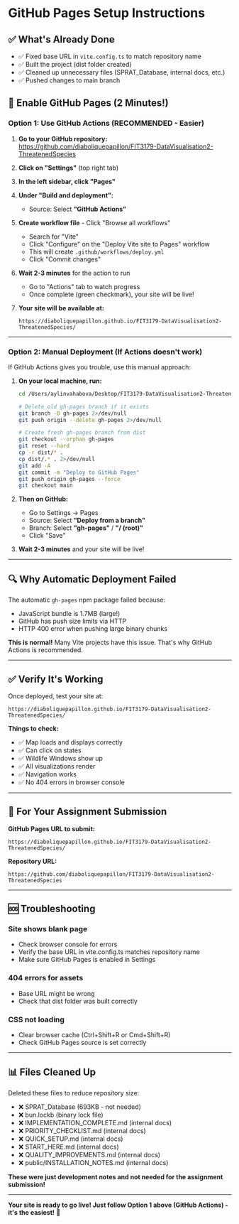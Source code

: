 # GitHub Pages Setup Instructions

## ✅ What's Already Done
- ✅ Fixed base URL in `vite.config.ts` to match repository name
- ✅ Built the project (dist folder created)
- ✅ Cleaned up unnecessary files (SPRAT_Database, internal docs, etc.)
- ✅ Pushed changes to main branch

## 🚀 Enable GitHub Pages (2 Minutes!)

### Option 1: Use GitHub Actions (RECOMMENDED - Easier)

1. **Go to your GitHub repository:**
   https://github.com/diaboliquepapillon/FIT3179-DataVisualisation2-ThreatenedSpecies

2. **Click on "Settings"** (top right tab)

3. **In the left sidebar, click "Pages"**

4. **Under "Build and deployment":**
   - Source: Select **"GitHub Actions"**
   
5. **Create workflow file** - Click "Browse all workflows"
   - Search for "Vite"
   - Click "Configure" on the "Deploy Vite site to Pages" workflow
   - This will create `.github/workflows/deploy.yml`
   - Click "Commit changes"

6. **Wait 2-3 minutes** for the action to run
   - Go to "Actions" tab to watch progress
   - Once complete (green checkmark), your site will be live!

7. **Your site will be available at:**
   ```
   https://diaboliquepapillon.github.io/FIT3179-DataVisualisation2-ThreatenedSpecies/
   ```

---

### Option 2: Manual Deployment (If Actions doesn't work)

If GitHub Actions gives you trouble, use this manual approach:

1. **On your local machine, run:**
   ```bash
   cd /Users/aylinvahabova/Desktop/FIT3179-DataVisualisation2-ThreatenedSpecies
   
   # Delete old gh-pages branch if it exists
   git branch -D gh-pages 2>/dev/null
   git push origin --delete gh-pages 2>/dev/null
   
   # Create fresh gh-pages branch from dist
   git checkout --orphan gh-pages
   git reset --hard
   cp -r dist/* .
   cp dist/.* . 2>/dev/null
   git add -A
   git commit -m "Deploy to GitHub Pages"
   git push origin gh-pages --force
   git checkout main
   ```

2. **Then on GitHub:**
   - Go to Settings → Pages
   - Source: Select **"Deploy from a branch"**
   - Branch: Select **"gh-pages"** / **"/ (root)"**
   - Click "Save"

3. **Wait 2-3 minutes** and your site will be live!

---

## 🔍 Why Automatic Deployment Failed

The automatic `gh-pages` npm package failed because:
- JavaScript bundle is 1.7MB (large!)
- GitHub has push size limits via HTTP
- HTTP 400 error when pushing large binary chunks

**This is normal!** Many Vite projects have this issue. That's why GitHub Actions is recommended.

---

## ✅ Verify It's Working

Once deployed, test your site at:
```
https://diaboliquepapillon.github.io/FIT3179-DataVisualisation2-ThreatenedSpecies/
```

**Things to check:**
- ✅ Map loads and displays correctly
- ✅ Can click on states
- ✅ Wildlife Windows show up
- ✅ All visualizations render
- ✅ Navigation works
- ✅ No 404 errors in browser console

---

## 📝 For Your Assignment Submission

**GitHub Pages URL to submit:**
```
https://diaboliquepapillon.github.io/FIT3179-DataVisualisation2-ThreatenedSpecies/
```

**Repository URL:**
```
https://github.com/diaboliquepapillon/FIT3179-DataVisualisation2-ThreatenedSpecies
```

---

## 🆘 Troubleshooting

### Site shows blank page
- Check browser console for errors
- Verify the base URL in vite.config.ts matches repository name
- Make sure GitHub Pages is enabled in Settings

### 404 errors for assets
- Base URL might be wrong
- Check that dist folder was built correctly

### CSS not loading
- Clear browser cache (Ctrl+Shift+R or Cmd+Shift+R)
- Check GitHub Pages source is set correctly

---

## 📊 Files Cleaned Up

Deleted these files to reduce repository size:
- ❌ SPRAT_Database (693KB - not needed)
- ❌ bun.lockb (binary lock file)
- ❌ IMPLEMENTATION_COMPLETE.md (internal docs)
- ❌ PRIORITY_CHECKLIST.md (internal docs)
- ❌ QUICK_SETUP.md (internal docs)
- ❌ START_HERE.md (internal docs)
- ❌ QUALITY_IMPROVEMENTS.md (internal docs)
- ❌ public/INSTALLATION_NOTES.md (internal docs)

**These were just development notes and not needed for the assignment submission!**

---

**Your site is ready to go live! Just follow Option 1 above (GitHub Actions) - it's the easiest!** 🚀

